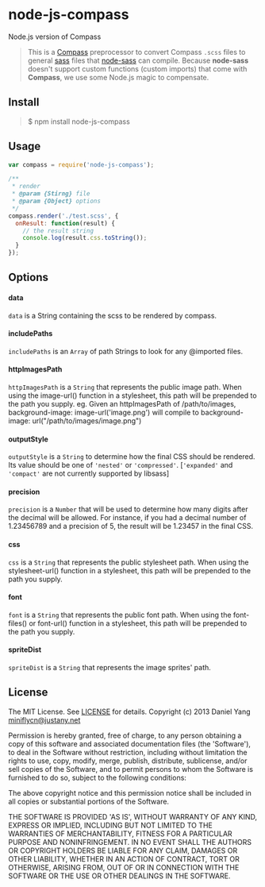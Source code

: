 node-js-compass
===============

Node.js version of Compass

> This is a [Compass](https://github.com/Compass/compass) preprocessor to
convert Compass `.scss` files to general [sass](https://github.com/sass/sass)
files that [node-sass](https://github.com/sass/node-sass) can compile. Because
**node-sass** doesn't support custom functions (custom imports) that come with
**Compass**, we use some Node.js magic to compensate.

Install
-------

> $ npm install node-js-compass

Usage
-----

```javascript
var compass = require('node-js-compass');

/**
 * render
 * @param {Stirng} file
 * @param {Object} options
 */
compass.render('./test.scss', {
  onResult: function(result) {
    // the result string
    console.log(result.css.toString());
  }
});
```

Options
-------

#### data

`data` is a String containing the scss to be rendered by compass.

#### includePaths

`includePaths` is an `Array` of path Strings to look for any @imported files.

#### httpImagesPath

`httpImagesPath` is a `String` that represents the public image path. When using the image-url() function in a stylesheet, this path will be prepended to the path you supply. eg. Given an httpImagesPath of /path/to/images, background-image: image-url('image.png') will compile to background-image: url("/path/to/images/image.png")

#### outputStyle

`outputStyle` is a `String` to determine how the final CSS should be rendered. Its value should be one of `'nested'` or `'compressed'`. [`'expanded'` and `'compact'` are not currently supported by libsass]

#### precision
`precision` is a `Number` that will be used to determine how many digits after the decimal will be allowed. For instance, if you had a decimal number of 1.23456789 and a precision of 5, the result will be 1.23457 in the final CSS.

#### css

`css` is a `String` that represents the public stylesheet path. When using the stylesheet-url() function in a stylesheet, this path will be prepended to the path you supply.

#### font

`font` is a `String` that represents the public font path. When using the font-files() or font-url() function in a stylesheet, this path will be prepended to the path you supply.

#### spriteDist

`spriteDist` is a `String` that represents the image sprites' path.

License
---------

The MIT License. See [LICENSE](LICENSE) for details.
Copyright (c) 2013 Daniel Yang <miniflycn@justany.net>

Permission is hereby granted, free of charge, to any person obtaining a copy of this software and associated documentation files (the 'Software'), to deal in the Software without restriction, including without limitation the rights to use, copy, modify, merge, publish, distribute, sublicense, and/or sell copies of the Software, and to permit persons to whom the Software is furnished to do so, subject to the following conditions:

The above copyright notice and this permission notice shall be included in all copies or substantial portions of the Software.

THE SOFTWARE IS PROVIDED 'AS IS', WITHOUT WARRANTY OF ANY KIND, EXPRESS OR IMPLIED, INCLUDING BUT NOT LIMITED TO THE WARRANTIES OF MERCHANTABILITY, FITNESS FOR A PARTICULAR PURPOSE AND NONINFRINGEMENT. IN NO EVENT SHALL THE AUTHORS OR COPYRIGHT HOLDERS BE LIABLE FOR ANY CLAIM, DAMAGES OR OTHER LIABILITY, WHETHER IN AN ACTION OF CONTRACT, TORT OR OTHERWISE, ARISING FROM, OUT OF OR IN CONNECTION WITH THE SOFTWARE OR THE USE OR OTHER DEALINGS IN THE SOFTWARE.

